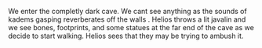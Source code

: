 We enter the completly dark cave. We cant see anything as the sounds of kadems gasping reverberates off the walls . Helios throws a lit javalin and we see bones, footprints, and some statues at the far end of the cave as we decide to start walking. Helios sees that they may be trying to ambush it. 